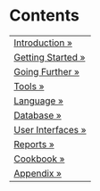 # Contents

|     |
| --- |
| [Introduction &raquo;](<Introduction.md>) |
| [Getting Started &raquo;](<Getting Started.md>) |
| [Going Further &raquo;](<Going Further.md>) |
| [Tools &raquo;](<Tools.md>) |
| [Language &raquo;](<Language.md>) |
| [Database &raquo;](<Database.md>) |
| [User Interfaces &raquo;](<User Interfaces.md>) |
| [Reports &raquo;](<Reports.md>) |
| [Cookbook &raquo;](<Cookbook.md>) |
| [Appendix &raquo;](<Appendix.md>) |

